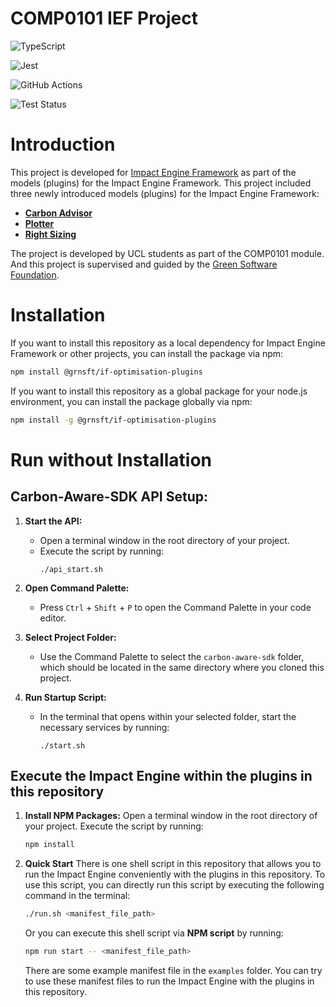 # COMP0101 IEF Project

![TypeScript](https://img.shields.io/badge/typescript-%23007ACC.svg?style=for-the-badge&logo=typescript&logoColor=white)

![Jest](https://img.shields.io/badge/-jest-%23C21325?style=for-the-badge&logo=jest&logoColor=white)

![GitHub Actions](https://img.shields.io/badge/github%20actions-%232671E5.svg?style=for-the-badge&logo=githubactions&logoColor=white)

![Test Status](https://github.com/GrayNekoBean/if-optimisation-plugins/actions/workflows/node.js.yml/badge.svg)

# Introduction
This project is developed for [Impact Engine Framework](https://github.com/Green-Software-Foundation/if) as part of the models (plugins) for the Impact Engine Framework. This project included three newly introduced models (plugins) for the Impact Engine Framework:

* [**Carbon Advisor**](https://github.com/TomasKopunec/comp0101-ief/blob/main/Code/if-optimisation-plugins/src/lib/carbon-aware-advisor/README.md)
* [**Plotter**](https://github.com/TomasKopunec/comp0101-ief/blob/main/Code/if-optimisation-plugins/src/lib/plotter/README.md)
* [**Right Sizing**](https://github.com/TomasKopunec/comp0101-ief/blob/main/Code/if-optimisation-plugins/src/lib/right-sizing/README.md)

The project is developed by UCL students as part of the COMP0101 module. And this project is supervised and guided by the [Green Software Foundation](https://github.com/Green-Software-Foundation).

# Installation

If you want to install this repository as a local dependency for Impact Engine Framework or other projects, you can install the package via npm:

```bash
npm install @grnsft/if-optimisation-plugins
```

If you want to install this repository as a global package for your node.js environment, you can install the package globally via npm:
```bash
npm install -g @grnsft/if-optimisation-plugins
```

# Run without Installation

## Carbon-Aware-SDK API Setup:

1. **Start the API:**
   - Open a terminal window in the root directory of your project.
   - Execute the script by running:
     ```
     ./api_start.sh
     ```

2. **Open Command Palette:**
   - Press `Ctrl` + `Shift` + `P` to open the Command Palette in your code editor.

3. **Select Project Folder:**
   - Use the Command Palette to select the `carbon-aware-sdk` folder, which should be located in the same directory where you cloned this project.

4. **Run Startup Script:**
   - In the terminal that opens within your selected folder, start the necessary services by running:
     ```
     ./start.sh
     ```
## Execute the Impact Engine within the plugins in this repository

1. **Install NPM Packages:**
   Open a terminal window in the root directory of your project.
   Execute the script by running:
   ```bash
   npm install
   ```

2. **Quick Start**
   There is one shell script in this repository that allows you to run the Impact Engine conveniently with the plugins in this repository. To use this script, you can directly run this script by executing the following command in the terminal:
   ```bash
   ./run.sh <manifest_file_path>
   ```
   Or you can execute this shell script via **NPM script** by running:
   ```bash
   npm run start -- <manifest_file_path>
   ```

   There are some example manifest file in the `examples` folder. You can try to use these manifest files to run the Impact Engine with the plugins in this repository.

